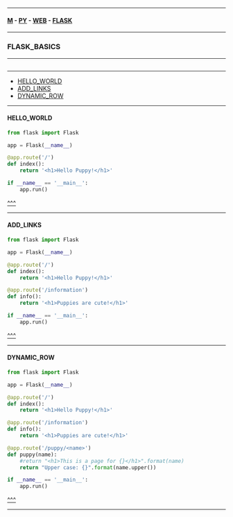 
---

#### [M](https://github.com/ttltrk/TTT/blob/master/menu.md) - [PY](https://github.com/ttltrk/TTT/blob/master/PY/PY.md) - [WEB](https://github.com/ttltrk/TTT/blob/master/PY/WEB/WEB.md) - [FLASK](https://github.com/ttltrk/TTT/blob/master/PY/WEB/FLASK/FLASK.md)

---

### FLASK_BASICS

---

```

```

---

* [HELLO_WORLD](#HELLO_WORLD)
* [ADD_LINKS](#ADD_LINKS)
* [DYNAMIC_ROW](#DYNAMIC_ROW)

---

#### HELLO_WORLD

```py
from flask import Flask

app = Flask(__name__)

@app.route('/')
def index():
    return '<h1>Hello Puppy!</h1>'

if __name__ == '__main__':
    app.run()
```

[^^^](#FLASK_BASICS)

---

#### ADD_LINKS

```py
from flask import Flask

app = Flask(__name__)

@app.route('/')
def index():
    return '<h1>Hello Puppy!</h1>'

@app.route('/information')
def info():
    return '<h1>Puppies are cute!</h1>'

if __name__ == '__main__':
    app.run()
```

[^^^](#FLASK_BASICS)

---

#### DYNAMIC_ROW

```py
from flask import Flask

app = Flask(__name__)

@app.route('/')
def index():
    return '<h1>Hello Puppy!</h1>'

@app.route('/information')
def info():
    return '<h1>Puppies are cute!</h1>'

@app.route('/puppy/<name>')
def puppy(name):
    #return "<h1>This is a page for {}</h1>".format(name)
    return "Upper case: {}".format(name.upper())

if __name__ == '__main__':
    app.run()
```

[^^^](#FLASK_BASICS)

---
